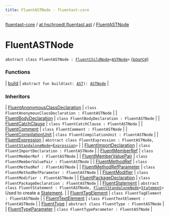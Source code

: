 ```yaml
---
title: FluentASTNode - fluentast-core
---
```


[fluentast-core](../../index.html) / [at.hschroedl.fluentast.ast](../index.html) / [FluentASTNode](.)

# FluentASTNode

`abstract class FluentASTNode : `[`FluentChildNode`](../-fluent-child-node/index.html)`<`[`ASTNode`](https://help.eclipse.org/neon/topic/org.eclipse.jdt.doc.isv/reference/api/org/eclipse/jdt/core/dom/ASTNode.html)`>` [(source)](http://github.com/hschroedl/fluentast/tree/master/core/at.hschroedl.fluentast/ast/ASTNode.kt#L10)

### Functions

| [build](build.html) | `abstract fun build(ast: `[`AST`](https://help.eclipse.org/neon/topic/org.eclipse.jdt.doc.isv/reference/api/org/eclipse/jdt/core/dom/AST.html)`): `[`ASTNode`](https://help.eclipse.org/neon/topic/org.eclipse.jdt.doc.isv/reference/api/org/eclipse/jdt/core/dom/ASTNode.html) |

### Inheritors

| [FluentAnonymousClassDeclaration](../-fluent-anonymous-class-declaration/index.html) | `class FluentAnonymousClassDeclaration : FluentASTNode` |
| [FluentBodyDeclaration](../-fluent-body-declaration/index.html) | `class FluentBodyDeclaration : FluentASTNode` |
| [FluentCatchClause](../-fluent-catch-clause/index.html) | `class FluentCatchClause : FluentASTNode` |
| [FluentComment](../-fluent-comment/index.html) | `class FluentComment : FluentASTNode` |
| [FluentCompilationUnit](../-fluent-compilation-unit/index.html) | `class FluentCompilationUnit : FluentASTNode` |
| [FluentExpression](../../at.hschroedl.fluentast.ast.expression/-fluent-expression/index.html) | `abstract class FluentExpression : FluentASTNode, `[`FluentStandaloneNode`](../-fluent-standalone-node/index.html)`<`[`Expression`](https://help.eclipse.org/neon/topic/org.eclipse.jdt.doc.isv/reference/api/org/eclipse/jdt/core/dom/Expression.html)`>` |
| [FluentImportDeclaration](../-fluent-import-declaration/index.html) | `class FluentImportDeclaration : FluentASTNode` |
| [FluentMemberRef](../-fluent-member-ref/index.html) | `class FluentMemberRef : FluentASTNode` |
| [FluentMemberValuePair](../-fluent-member-value-pair/index.html) | `class FluentMemberValuePair : FluentASTNode` |
| [FluentMethodRef](../-fluent-method-ref/index.html) | `class FluentMethodRef : FluentASTNode` |
| [FluentMethodRefParameter](../-fluent-method-ref-parameter/index.html) | `class FluentMethodRefParameter : FluentASTNode` |
| [FluentModifier](../-fluent-modifier/index.html) | `class FluentModifier : FluentASTNode` |
| [FluentPackageDeclaration](../-fluent-package-declaration/index.html) | `class FluentPackageDeclaration : FluentASTNode` |
| [FluentStatement](../../at.hschroedl.fluentast.ast.statement/-fluent-statement/index.html) | `abstract class FluentStatement : FluentASTNode, `[`FluentStandaloneNode`](../-fluent-standalone-node/index.html)`<`[`Statement`](https://help.eclipse.org/neon/topic/org.eclipse.jdt.doc.isv/reference/api/org/eclipse/jdt/core/dom/Statement.html)`>`<br>Used to create a [Statement](https://help.eclipse.org/neon/topic/org.eclipse.jdt.doc.isv/reference/api/org/eclipse/jdt/core/dom/Statement.html). |
| [FluentTagElement](../-fluent-tag-element/index.html) | `class FluentTagElement : FluentASTNode` |
| [FluentTextElement](../-fluent-text-element/index.html) | `class FluentTextElement : FluentASTNode` |
| [FluentType](../../at.hschroedl.fluentast.ast.type/-fluent-type/index.html) | `abstract class FluentType : FluentASTNode` |
| [FluentTypeParameter](../-fluent-type-parameter/index.html) | `class FluentTypeParameter : FluentASTNode` |

